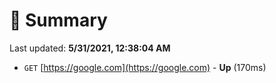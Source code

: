 # 📖 Summary
Last updated: **5/31/2021, 12:38:04 AM**

- `GET` [https://google.com](https://google.com) - **Up** (170ms)
